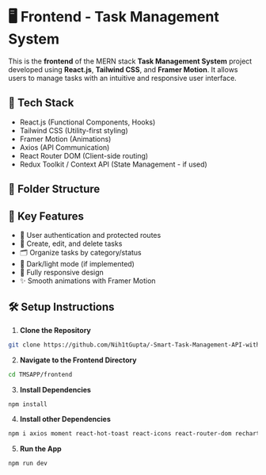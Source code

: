# 🖥️ Frontend - Task Management System

This is the **frontend** of the MERN stack **Task Management System** project developed using **React.js**, **Tailwind CSS**, and **Framer Motion**. It allows users to manage tasks with an intuitive and responsive user interface.

## 🚀 Tech Stack

- React.js (Functional Components, Hooks)
- Tailwind CSS (Utility-first styling)
- Framer Motion (Animations)
- Axios (API Communication)
- React Router DOM (Client-side routing)
- Redux Toolkit / Context API (State Management - if used)

## 📂 Folder Structure

## 🎯 Key Features

- 🔐 User authentication and protected routes
- 📝 Create, edit, and delete tasks
- 🗂️ Organize tasks by category/status
- 🌙 Dark/light mode (if implemented)
- 📱 Fully responsive design
- ✨ Smooth animations with Framer Motion

## 🛠️ Setup Instructions

1. **Clone the Repository**

```bash
git clone https://github.com/Nih1tGupta/-Smart-Task-Management-API-with-Real-time-Features.git
```

2. **Navigate to the Frontend Directory** 

```bash
cd TMSAPP/frontend
```
3. **Install Dependencies** 

```bash
npm install
```
4. **Install other Dependencies** 

```bash
npm i axios moment react-hot-toast react-icons react-router-dom recharts
```

5. **Run the App**
 
```bash
npm run dev
```

